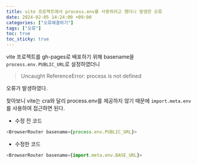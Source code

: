 ```yaml
---
title: vite 프로젝트에서 process.env를 사용하려고 했더니 발생한 오류
date: 2024-02-05 14:24:00 +09:00
categories: ["오류해결하기"]
tags: ["오류"]
toc: true
toc_sticky: true
---
```


vite 프로젝트를 gh-pages로 배포하기 위해 basename을 `process.env.PUBLIC_URL`로 설정하였더니

> Uncaught ReferenceError: process is not defined

오류가 발생하였다.

찾아보니 vite는 cra와 달리 process.env를 제공하지 않기 때문에 `import.meta.env`를 사용하여 접근하면 된다.

- 수정 전 코드

```js
<BrowserRouter basename={process.env.PUBLIC_URL}>
```

- 수정한 코드

```js
<BrowserRouter basename={import.meta.env.BASE_URL}>

```
